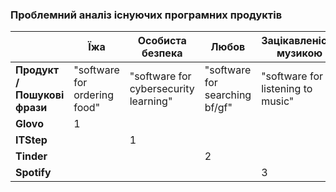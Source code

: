 ### Проблемний аналіз існуючих програмних продуктів
|                   | Їжа          | Особиста безпека | Любов | Зацікавленість музикою |
|-------------------|--------------|-------------------|-------|--------------------------|
| **Продукт / Пошукові фрази** | "software for ordering food" | "software for cybersecurity learning" | "software for searching bf/gf" | "software for listening to music" |
| **Glovo**         | 1            |                   |       |                          |
| **ITStep**        |              | 1                 |       |                          |
| **Tinder**        |              |                   | 2     |                          |
| **Spotify**       |              |                   |       | 3                        |
